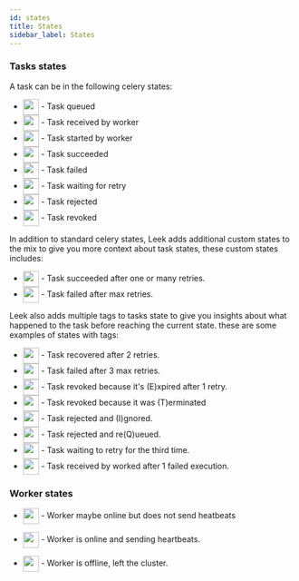 ```yaml
---
id: states
title: States
sidebar_label: States
---
```


### Tasks states

A task can be in the following celery states:

- <img src="/img/docs/task-queued.png" height="28" align="center" /> - Task queued
- <img src="/img/docs/task-received.png" height="28" align="center" /> - Task received by worker
- <img src="/img/docs/task-started.png" height="28" align="center" /> - Task started by worker
- <img src="/img/docs/task-succeeded.png" height="28" align="center" /> - Task succeeded 
- <img src="/img/docs/task-failed.png" height="28" align="center" /> - Task failed
- <img src="/img/docs/task-retry.png" height="28" align="center" /> - Task waiting for retry
- <img src="/img/docs/task-rejected.png" height="28" align="center" /> - Task rejected
- <img src="/img/docs/task-revoked.png" height="28" align="center" /> - Task revoked

In addition to standard celery states, Leek adds additional custom states to the mix to give you more context about 
task states, these custom states includes:

- <img src="/img/docs/task-recovered.png" height="28" align="center" /> - Task succeeded after one or many retries.
- <img src="/img/docs/task-critical.png" height="28" align="center" /> - Task failed after max retries.

Leek also adds multiple tags to tasks state to give you insights about what happened to the task before reaching the 
current state. these are some examples of states with tags:

- <img src="/img/docs/task-recovered-tag.png" height="28" align="center" /> - Task recovered after 2 retries.
- <img src="/img/docs/task-critical-tag.png" height="28" align="center" /> - Task failed after 3 max retries.
- <img src="/img/docs/task-revoked-expired.png" height="28" align="center" /> - Task revoked because it's (E)xpired 
after 1 retry.
- <img src="/img/docs/task-revoked-terminated.png" height="28" align="center" /> - Task revoked because it was 
(T)erminated
- <img src="/img/docs/task-rejected-ignored.png" height="28" align="center" /> - Task rejected and (I)gnored.
- <img src="/img/docs/task-rejected-requeued.png" height="28" align="center" /> - Task rejected and re(Q)ueued.
- <img src="/img/docs/task-retry-tag.png" height="28" align="center" /> - Task waiting to retry for the third time.
- <img src="/img/docs/task-received-tag.png" height="28" align="center" /> - Task received by worked after 1 failed 
execution.

### Worker states
- <img src="/img/docs/worker-online.png" height="28" align="center" /> - Worker maybe online but does not send heatbeats

- <img src="/img/docs/worker-heartbeat.png" height="28" align="center" /> - Worker is online and sending heartbeats.

- <img src="/img/docs/worker-offline.png" height="28" align="center" /> - Worker is offline, left the cluster.